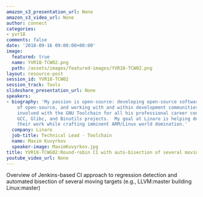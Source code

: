 ```yaml
---
amazon_s3_presentation_url: None
amazon_s3_video_url: None
author: connect
categories:
- yvr18
comments: false
date: '2018-09-16 09:00:00+00:00'
image:
  featured: true
  name: YVR18-TCW02.png
  path: /assets/images/featured-images/YVR18-TCW02.png
layout: resource-post
session_id: YVR18-TCW02
session_track: Tools
slideshare_presentation_url: None
speakers:
- biography: 'My passion is open-source: developing open-source software, business
    of open-source, and working with and within development communities.  I has been
    involved with the GNU Toolchain for all his professional career contributing to
    GCC, Glibc, and Binutils projects.  My goal at Linaro is helping developers enjoy
    their work while crafting imminent ARM/Linux world domination.'
  company: Linaro
  job-title: Technical Lead - Toolchain
  name: Maxim Kuvyrkov
  speaker-image: MaximKuvyrkov.jpg
title: YVR18-TCWG02:Round-robin CI with auto-bisection of several moving targets
youtube_video_url: None
---
```


Overview of Jenkins-based CI approach to regression
detection and automated bisection of several moving targets (e.g.,
LLVM:master building Linux:master)